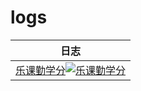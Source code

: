 # logs

| 日志 |
| :----: |
| [乐课勤学分](./leke)[![乐课勤学分](https://github.com/wang-task/lekeQXF/actions/workflows/leke.yml/badge.svg)](https://github.com/wang-task/lekeQXF/actions/workflows/leke.yml)|
